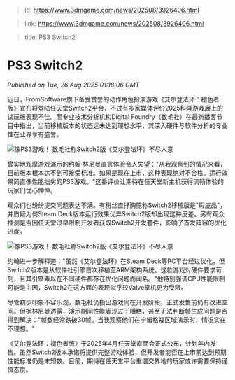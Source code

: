 > id: https://www.3dmgame.com/news/202508/3926406.html

> link: https://www.3dmgame.com/news/202508/3926406.html

> title: PS3 Switch2

# PS3 Switch2
_Published on Tue, 26 Aug 2025 01:18:06 GMT_

近日，FromSoftware旗下备受赞誉的动作角色扮演游戏《艾尔登法环：褪色者版》宣布将登陆任天堂Switch2平台，不过有多家媒体评价2025科隆游戏展上的试玩版表现不佳。而专业技术分析机构Digital Foundry（数毛社）在最新播客节目中指出，当前移植版本的状态远未达到理想水平，其深入硬件与软件分析的专业性在业界享有盛誉。

![像PS3游戏！ 数毛社称Switch2版《艾尔登法环》不尽人意](https://img.3dmgame.com/uploads/images/news/20250826/1756170949_638580.jpg)

曾实地观摩游戏演示的约翰·林尼曼直言体验令人失望："从我观察到的情况来看，目前版本根本达不到可接受标准。如果是现在上市，这种表现绝对不合格。运行效果简直像性能拙劣的PS3游戏。"这番评价让期待在任天堂新主机获得流畅体验的玩家们忧心忡忡。

观众们也纷纷提交问题表达不满。有粉丝直抒胸臆称Switch2移植版是"瑕疵品"，并质疑为何Steam Deck版本运行效果优异Switch2版却出现这种反差。另有观众推测是否因任天堂过早限制开发者获取Switch2开发套件，影响了首发阵容的优化进度。

![像PS3游戏！ 数毛社称Switch2版《艾尔登法环》不尽人意](https://img.3dmgame.com/uploads/images/news/20250826/1756170949_567136_jpg_r.jpg)

约翰进一步解释道："虽然《艾尔登法环》在Steam Deck等PC平台经过优化，但Switch2版本是从软件社引擎首次移植至ARM架构系统。这款游戏对硬件要求苛刻，且其引擎素以在不同硬件都存在优化问题而闻名。"他特别强调CPU性能限制可能是主因，Switch2在这方面的表现似乎较Valve掌机更为受限。

尽管初步印象不容乐观，数毛社仍指出游戏尚在开发阶段，正式发售前仍有改进空间。但据林尼曼透露，演示期间性能表现过于糟糕，甚至无法判断帧生成问题是否得到解决："帧数经常跌破30帧。当我观察他们在宁姆格福区域演示时，情况实在不理想。"

《艾尔登法环：褪色者版》于2025年4月任天堂直面会正式公布，计划年内发售。虽然Switch2版本承诺将提供完整游戏体验，但开发者能否在上市前达到预期性能标准仍是未知数。目前，期待在任天堂平台重温交界地的玩家或许需要保持谨慎态度。
